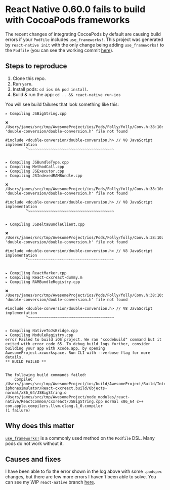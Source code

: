 # React Native 0.60.0 fails to build with CocoaPods frameworks

The recent changes of integrating CocoaPods by default are causing build errors if your `Podfile` includes `use_frameworks!`. This project was generated by `react-native init` with the only change being adding `use_frameworks!` to the `Podfile` (you can see the working commit [here](https://github.com/jtreanor/react-native-use-frameworks/commit/efe3ab0dcc326aefa75f14c63efa51238f0ce48f)).

## Steps to reproduce

1. Clone this repo.
2. Run `yarn`.
3. Install pods: `cd ios && pod install`.
4. Build & run the app: `cd .. && react-native run-ios`

You will see build failures that look something like this:

```
▸ Compiling JSBigString.cpp

❌  /Users/james/src/tmp/AwesomeProject/ios/Pods/Folly/folly/Conv.h:38:10: 'double-conversion/double-conversion.h' file not found

#include <double-conversion/double-conversion.h> // V8 JavaScript implementation
         ^~~~~~~~~~~~~~~~~~~~~~~~~~~~~~~~~~~~~~~


▸ Compiling JSBundleType.cpp
▸ Compiling MethodCall.cpp
▸ Compiling JSExecutor.cpp
▸ Compiling JSIndexedRAMBundle.cpp

❌  /Users/james/src/tmp/AwesomeProject/ios/Pods/Folly/folly/Conv.h:38:10: 'double-conversion/double-conversion.h' file not found

#include <double-conversion/double-conversion.h> // V8 JavaScript implementation
         ^~~~~~~~~~~~~~~~~~~~~~~~~~~~~~~~~~~~~~~


▸ Compiling JSDeltaBundleClient.cpp

❌  /Users/james/src/tmp/AwesomeProject/ios/Pods/Folly/folly/Conv.h:38:10: 'double-conversion/double-conversion.h' file not found

#include <double-conversion/double-conversion.h> // V8 JavaScript implementation
         ^~~~~~~~~~~~~~~~~~~~~~~~~~~~~~~~~~~~~~~


▸ Compiling ReactMarker.cpp
▸ Compiling React-cxxreact-dummy.m
▸ Compiling RAMBundleRegistry.cpp

❌  /Users/james/src/tmp/AwesomeProject/ios/Pods/Folly/folly/Conv.h:38:10: 'double-conversion/double-conversion.h' file not found

#include <double-conversion/double-conversion.h> // V8 JavaScript implementation
         ^~~~~~~~~~~~~~~~~~~~~~~~~~~~~~~~~~~~~~~


▸ Compiling NativeToJsBridge.cpp
▸ Compiling ModuleRegistry.cpp
error Failed to build iOS project. We ran "xcodebuild" command but it exited with error code 65. To debug build logs further, consider building your app with Xcode.app, by opening AwesomeProject.xcworkspace. Run CLI with --verbose flag for more details.
** BUILD FAILED **


The following build commands failed:
	CompileC /Users/james/src/tmp/AwesomeProject/ios/build/AwesomeProject/Build/Intermediates.noindex/Pods.build/Debug-iphonesimulator/React-cxxreact.build/Objects-normal/x86_64/JSBigString.o /Users/james/src/tmp/AwesomeProject/node_modules/react-native/ReactCommon/cxxreact/JSBigString.cpp normal x86_64 c++ com.apple.compilers.llvm.clang.1_0.compiler
(1 failure)
```

## Why does this matter

[`use_frameworks!`](https://guides.cocoapods.org/syntax/podfile.html#use_frameworks_bang) is a commonly used method on the `Podfile` DSL. Many pods do not work without it.

## Causes and fixes

I have been able to fix the error shown in the log above with some `.podspec` changes, but there are few more errors I haven't been able to solve. You can see my WIP `react-native` branch [here](https://github.com/facebook/react-native/compare/0.60-stable...jtreanor:fix/cocoapods-frameworks).
